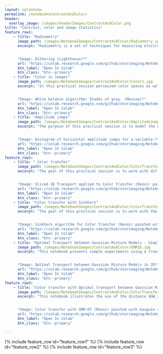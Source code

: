 ```yaml
--- 
layout: splashnew
permalink: /notebooksContrastAndColor/
header:
  overlay_image: /images/headerImages/ContrastAndColor.png
title: "Contrast, color and image statistics"
feature_row1:
    - title: "Radiometry"
      image_path: /images/NotebookImages/ContrastAndColor/Radiometry.jpg  
      excerpt: "Radiometry is a set of techniques for measuring electromagnetic radiation, including visible light. In this practical session we will work with histograms to describe the frequency with which the intensity values (pixels) of an image occur. It also shows how to modify image contrasts using histograms. Finally, Image Quantization techniques are shown, especially useful for displaying images on screen with different color depth.


      *Image: Dithering (Lighthouse)*"
      url: "https://colab.research.google.com/github/storimaging/Notebooks/blob/main/ContrastAndColor/TP_Radiometrie.ipynb"
      btn_label: "Open In Colab"
      btn_class: "btn--primary"
    - title: "Color in images"
      image_path: /images/NotebookImages/ContrastAndColor/Color1.jpg  
      excerpt: "In this practical session perceived color spaces as well as different classical color spaces are explored. Techniques are studied to visualize the distribution of colors. In addition, different algorithms are tested for white balance correction in images. Finally, a demosicing algorithm for the reconstruction of color images is studied.


      *Image: White balance algorithm: Shades of gray. (Moscow)*"
      url: "https://colab.research.google.com/github/storimaging/Notebooks/blob/main/ContrastAndColor/TP_color.ipynb"
      btn_label: "Open In Colab"
      btn_class: "btn--primary" 
    - title: "Amplitude jumps"
      image_path: /images/NotebookImages/ContrastAndColor/AmplitudeJumps.jpg
      excerpt: "The purpose of this practical session is to model the distribution of amplitude jumps in images.


      *Image: Histogram of horizontal amplitude jumps for a variable.*"
      url: "https://colab.research.google.com/github/storimaging/Notebooks/blob/main/ContrastAndColor/Amplitude_jumps.ipynb"
      btn_label: "Open In Colab"
      btn_class: "btn--primary"
feature_row2:
    - title: " Color transfer"
      image_path: /images/NotebookImages/ContrastAndColor/ColorTransfer.jpg 
      excerpt: "The goal of this practical session is to work with different techniques and algorithms that allow to transport the color distribution from one image to another. For this purpose, the optimal transport algorithm Sliced is applied. Regularization methods are studied in order to reduce artifacts that may be generated while the color transfer.


      *Image: Sliced 3D Transport applied to Color Transfer (Renoir painted with Rembrandt colors)*"
      url: "https://colab.research.google.com/github/storimaging/Notebooks/blob/main/ContrastAndColor/TP_color_transfer.ipynb"
      btn_label: "Open In Colab"
      btn_class: "btn--primary" 
    - title: "Color transfer with Sinkhorn"
      image_path: /images/NotebookImages/ContrastAndColor/ColorTransferSinkhorn.jpg 
      excerpt: "The goal of this practical session is to work with the Sinkhorn algorithm that allow to transport the color distribution from one image to another. Regularization methods are applied in order to reduce artifacts that may be generated while the color transfer.


      *Image: Sinkhorn algorithm for Color Transfer (Renoir painted with Gauguin colors)*"
      url: "https://colab.research.google.com/github/storimaging/Notebooks/blob/main/ContrastAndColor/TP_color_transfer_with_Sinkhorn.ipynb"
      btn_label: "Open In Colab"
      btn_class: "btn--primary"
    - title: "Optimal Transport between Gaussian Mixture Models - Simple experiments"
      image_path: /images/NotebookImages/ContrastAndColor/GMM2D.jpg
      excerpt: "This notebook presents simple experiments using a transportation distance between GMM defined by restricting the set of possible coupling measures to Gaussian mixtures. 


      *Image: Optimal Transport between Gaussian Mixture Models in 2D*"
      url: "https://colab.research.google.com/github/storimaging/Notebooks/blob/main/ContrastAndColor/GMM_OT_introduction.ipynb"
      btn_label: "Open In Colab"
      btn_class: "btn--primary"
feature_row3:
    - title: "Color transfer with Optimal transport between Gaussian Mixture Models"
      image_path: /images/NotebookImages/ContrastAndColor/ColorTransferOT.jpg
      excerpt: "This notebook illustrates the use of the distance $GW_2$ for color transfer, as described in [Delon, Desolneux, *A Wasserstein-type distance in the space of Gaussian Mixture Models*, 2019.](https://hal.archives-ouvertes.fr/hal-02178204)


      *Image: Color transfer with GMM-OT (Renoir painted with Gauguin colors)*"
      url: "https://colab.research.google.com/github/storimaging/Notebooks/blob/main/ContrastAndColor/GMM_OT_color_transfer.ipynb"
      btn_label: "Open In Colab"
      btn_class: "btn--primary"
    
---
```


{% include feature_row id="feature_row1" %}
{% include feature_row id="feature_row2" %}
{% include feature_row id="feature_row3" %}

